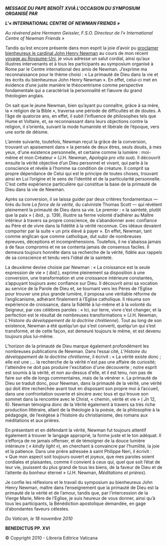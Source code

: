 ***MESSAGE DU PAPE BENOÎT XVI******À L'OCCASION DU SYMPOSIUM ORGANISÉ PAR***

***L'« INTERNATIONAL CENTRE OF NEWMAN FRIENDS »***

*Au révérend père Hermann Geissler, F.S.O.* *Directeur de l’« International Centre of Newman Friends »*

Tandis qu’est encore présente dans mon esprit la joie d’avoir pu [proclamer bienheureux le cardinal John Henry Newman](/content/benedict-xvi/fr/homilies/2010/documents/hf_ben-xvi_hom_20100919_beatif-newman.html) au cours de mon récent [voyage au Royaume-Uni](/content/benedict-xvi/fr/travels/2010/index_regno-unito.html), je vous adresse un salut cordial, ainsi qu’aux illustres intervenants et à tous les participants au symposium organisé à Rome par le Centre international des amis de Newman. J’exprime ma reconnaissance pour le thème choisi : « La primauté de Dieu dans la vie et les écrits du bienheureux John Henry Newman ». En effet, celui-ci met en évidence d’une juste manière le théocentrisme comme perspective fondamentale qui a caractérisé la personnalité et l’œuvre du grand théologien anglais.

On sait que le jeune Newman, bien qu’ayant pu connaître, grâce à sa mère, la « religion de la Bible », traversa une période de difficultés et de doutes. A l’âge de quatorze ans, en effet, il subit l’influence de philosophes tels que Hume et Voltaire, et, se reconnaissant dans leurs objections contre la religion, il s’orienta, suivant la mode humaniste et libérale de l’époque, vers une sorte de déisme.

L’année suivante, toutefois, Newman reçut la grâce de la conversion, trouvant un apaisement dans « la pensée de deux êtres, seuls doués, à mes yeux, d'une existence personnelle, et certaine comme la lumière : moi-même et mon Créateur » (J.H. Newman, *Apologia pro vita sua*). Il découvrit ensuite la vérité objective d’un Dieu personnel et vivant, qui parle à la conscience et révèle à l’homme sa condition de créature. Il comprit sa propre dépendance de Celui qui est le principe de toutes choses, trouvant ainsi en Lui l’origine et le sens de l’identité et de la particularité personnelle. C’est cette expérience particulière qui constitue la base de la primauté de Dieu dans la vie de Newman.

Après sa conversion, il se laissa guider par deux critères fondamentaux — tirés du livre *La force de la vérité,* du calviniste Thomas Scott — qui révèlent pleinement la primauté de Dieu dans sa vie. Le premier : « la sainteté, plutôt que la paix » ( *ibid.,* p. 139), illustre sa ferme volonté d’adhérer au Maître intérieur à travers sa propre conscience, de s’abandonner avec confiance au Père et de vivre dans la fidélité à la vérité reconnue. Ces idéaux devaient comporter par la suite « un prix élevé à payer ». En effet, Newman, tant comme anglican que comme catholique, dut subir de nombreuses épreuves, déceptions et incompréhensions. Toutefois, il ne s’abaissa jamais à de faux compromis et ne se contenta jamais de consensus faciles. Il demeura toujours honnête dans sa recherche de la vérité, fidèle aux rappels de sa conscience et tendu vers l’idéal de la sainteté.

La deuxième devise choisie par Newman : « La croissance est la seule expression de vie » ( *ibid.*), exprime pleinement sa disposition à une conversion, une transformation et une croissance intérieure constantes, s’appuyant toujours avec confiance sur Dieu. Il découvrit ainsi sa vocation au service de la Parole de Dieu et, se tournant vers les Pères de l’Eglise pour trouver une plus grande lumière, il proposa une véritable réforme de l’anglicanisme, adhérant finalement à l’Eglise catholique. Il résuma son expérience de croissance, dans la fidélité à lui-même et à la volonté du Seigneur, par ces célèbres paroles : « Ici, sur terre, vivre c’est changer, et la perfection est le résultat de nombreuses transformations » (J.H. Newman, *L’Histoire du développement de la doctrine chrétienne*). Tout au long de son existence, Newman a été quelqu’un qui s’est converti, quelqu’un qui s’est transformé, et de cette façon, est demeuré toujours le même, et est devenu toujours plus lui-même.

L’horizon de la primauté de Dieu marque également profondément les nombreuses publications de Newman. Dans l’essai cité, *L’Histoire du développement de la doctrine chrétienne*, il écrivit : « La vérité existe donc ; elle est une ;... la recherche de la vérité n'est pas une affaire de curiosité; l'atteindre ne doit pas produire l'excitation d'une découverte ; notre esprit est soumis à la vérité, et non au-dessus d'elle, et il est tenu, non pas de faire sur elle de longs commentaires, mais de la vénérer ». La primauté de Dieu se traduit donc, pour Newman, dans la primauté de la vérité, une vérité qui doit être recherchée avant tout en disposant son propre moi à l’accueil, dans une confrontation ouverte et sincère avec tous et qui trouve son sommet dans la rencontre avec le Christ, « chemin, vérité et vie » ( *Jn* 12, 6). Newman témoigna donc de la Vérité également à travers sa très riche production littéraire, allant de la théologie à la poésie, de la philosophie à la pédagogie, de l’exégèse à l’histoire du christianisme, des romans aux méditations et aux prières.

En présentant et en défendant la vérité, Newman fut toujours attentif également à trouver le langage approprié, la forme juste et le ton adéquat. Il s’efforça de ne jamais offenser, et de témoigner de la douce lumière intérieure ( *« kindly light »*), en cherchant à convaincre par l’humilité, la joie et la patience. Dans une prière adressée à saint Philippe Neri, il écrivit : « Que mon aspect soit toujours ouvert et joyeux, que mes paroles soient cordiales et plaisantes, comme il convient à ceux qui, quel que soit l’état de leur vie, jouissent du plus grand de tous les biens, de la faveur de Dieu et de l’attente du bonheur éternel » (J.H. Newman, *Méditations et prières*).

Je confie les réflexions et le travail du symposium au bienheureux John Henry Newman, maître dans l’enseignement que la primauté de Dieu est la primauté de la vérité et de l’amour, tandis que, par l’intercession de la Vierge Marie, Mère de l’Eglise, je suis heureux de vous donner, ainsi qu’à tous les participants, la Bénédiction apostolique demandée, en gage d’abondantes faveurs célestes.

*Du Vatican, le 18 novembre 2010*

**BENEDICTUS PP. XVI**

© Copyright 2010 - Libreria Editrice Vaticana